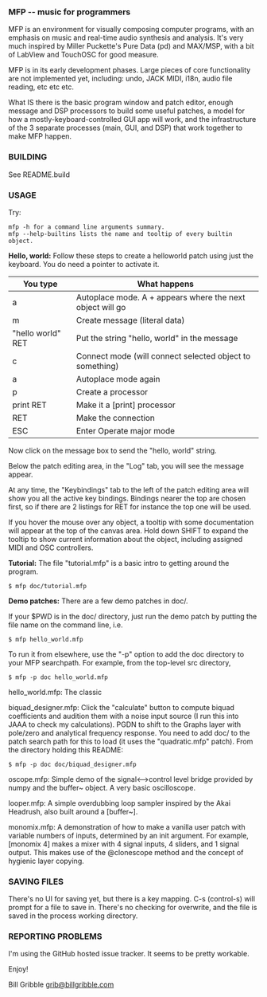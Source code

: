 ### MFP -- music for programmers 

MFP is an environment for visually composing computer programs, with
an emphasis on music and real-time audio synthesis and analysis.  It's
very much inspired by Miller Puckette's Pure Data (pd) and MAX/MSP,
with a bit of LabView and TouchOSC for good measure.  

MFP is in its early development phases.  Large pieces of core functionality
are not implemented yet, including:  undo, JACK MIDI, i18n, audio file
reading, etc etc etc.

What IS there is the basic program window and patch editor, enough
message and DSP processors to build some useful patches, a model for how
a mostly-keyboard-controlled GUI app will work, and the infrastructure
of the 3 separate processes (main, GUI, and DSP) that work together to
make MFP happen. 

### BUILDING

See README.build 

### USAGE

Try:  

    mfp -h for a command line arguments summary.  
    mfp --help-builtins lists the name and tooltip of every builtin object. 

**Hello, world:** Follow these steps to create a helloworld patch
using just the keyboard.  You do need a pointer to activate it. 

You type | What happens
---------|----------------
a | Autoplace mode.  A + appears where the next object will go
m | Create message (literal data)
"hello world" RET| Put the string "hello, world" in the message 
c | Connect mode (will connect selected object to something)
a | Autoplace mode again
p | Create a processor
print RET | Make it a [print] processor
RET | Make the connection
ESC | Enter Operate major mode 

Now click on the message box to send the "hello, world" string.  

Below the patch editing area, in the "Log" tab, you will see the message 
appear.

At any time, the "Keybindings" tab to the left of the patch editing area
will show you all the active key bindings.  Bindings nearer the top are 
chosen first, so if there are 2 listings for RET for instance the top one will
be used.

If you hover the mouse over any object, a tooltip with some
documentation will appear at the top of the canvas area.  Hold down
SHIFT to expand the tooltip to show current information about the
object, including assigned MIDI and OSC controllers. 

**Tutorial:**  The file "tutorial.mfp" is a basic intro to
getting around the program.  

    $ mfp doc/tutorial.mfp 

**Demo patches:** There are a few demo patches in doc/.

If your $PWD is in the doc/ directory, just run the demo patch by putting
the file name on the command line, i.e. 

    $ mfp hello_world.mfp

To run it from elsewhere, use the "-p" option to add the doc directory
to your MFP searchpath.  For example, from the top-level src
directory, 

    $ mfp -p doc hello_world.mfp


hello_world.mfp:  The classic 

biquad_designer.mfp:  Click the "calculate" button to compute
biquad coefficients and audition them with a noise input source
(I run this into JAAA to check my calculations).  PGDN to shift
to the Graphs layer with pole/zero and analytical frequency
response.  You need to add doc/ to the patch search path for this
to load (it uses the "quadratic.mfp" patch).  From the directory
holding this README: 

    $ mfp -p doc doc/biquad_designer.mfp

oscope.mfp: Simple demo of the signal<-->control level bridge provided by
numpy and the buffer~ object.  A very basic oscilloscope. 

looper.mfp: A simple overdubbing loop sampler inspired by the Akai
Headrush, also built around a [buffer~].  

monomix.mfp: A demonstration of how to make a vanilla user patch with
variable numbers of inputs, determined by an init argument.  For
example, [monomix 4] makes a mixer with 4 signal inputs, 4 sliders,
and 1 signal output.  This makes use of the @clonescope method and the
concept of hygienic layer copying. 


### SAVING FILES

There's no UI for saving yet, but there is a key mapping.
C-s (control-s) will prompt for a file to save in.  There's no checking for
overwrite, and the file is saved in the process working directory. 

### REPORTING PROBLEMS

I'm using the GitHub hosted issue tracker.  It seems to be pretty
workable.  

Enjoy! 

Bill Gribble <grib@billgribble.com>
